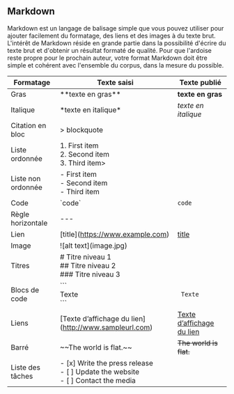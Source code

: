 ## Markdown
Markdown est un langage de balisage simple que vous pouvez utiliser pour ajouter facilement du formatage, des liens et des images à du texte brut. L'intérêt de Markdown réside en grande partie dans la possibilité d'écrire du texte brut et d'obtenir un résultat formaté de qualité. Pour que l'ardoise reste propre pour le prochain auteur, votre format Markdown doit être simple et cohérent avec l'ensemble du corpus, dans la mesure du possible.

Formatage           | Texte saisi                                                                             | Texte publié
---                 | ---                                                                                     | ---
Gras                | \*\*texte en gras\*\*                                                                   |**texte en gras**
Italique            | \*texte en italique\*                                                                   |*texte en italique*
Citation en bloc    | > blockquote                                                                            |
Liste ordonnée      | 1. First item<br>2. Second item<br>3. Third item>                                       |
Liste non ordonnée  | - First item<br> - Second item<br> - Third item                                         |
Code                | \`code\`                                                                                | `code`
Règle horizontale   | ---                                                                                     |
Lien                | \[title](https://www.example.com)                                                       | [title](https://www.example.com)
Image               | \!\[alt text](image.jpg)                                                                |
Titres              | \# Titre niveau 1<br> \#\# Titre niveau 2<br> \#\#\# Titre niveau 3                     |
Blocs de code       | \`\`\`<br>Texte<br>\`\`\`                                                               | ``` Texte```
Liens               | 	\[Texte d’affichage du lien](http://www.sampleurl.com)                               |	[Texte d’affichage du lien](http://www.sampleurl.com)
Barré	          |\~\~The world is flat.\~\~                                                               |~~The world is flat.~~
Liste des tâches    | - [x] Write the press release<br>- [ ] Update the website<br>- [ ] Contact the media    |
